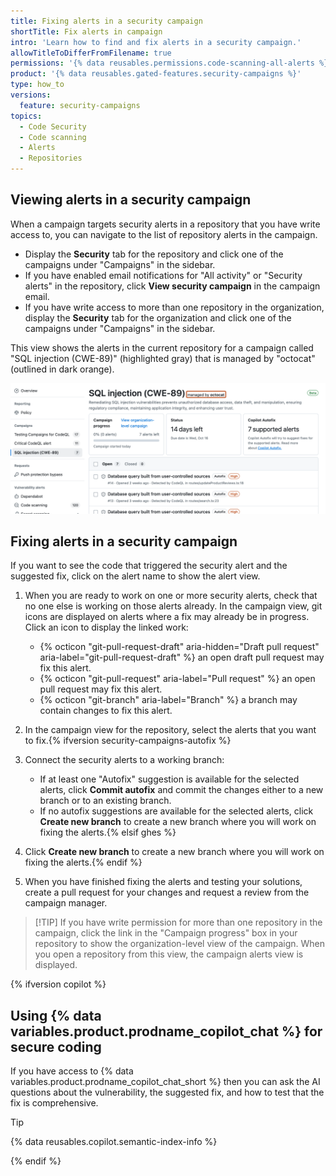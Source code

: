 ```yaml
---
title: Fixing alerts in a security campaign
shortTitle: Fix alerts in campaign
intro: 'Learn how to find and fix alerts in a security campaign.'
allowTitleToDifferFromFilename: true
permissions: '{% data reusables.permissions.code-scanning-all-alerts %}'
product: '{% data reusables.gated-features.security-campaigns %}'
type: how_to
versions:
  feature: security-campaigns
topics:
  - Code Security
  - Code scanning
  - Alerts
  - Repositories
---
```


## Viewing alerts in a security campaign

When a campaign targets security alerts in a repository that you have write access to, you can navigate to the list of repository alerts in the campaign.

* Display the **Security** tab for the repository and click one of the campaigns under "Campaigns" in the sidebar.
* If you have enabled email notifications for "All activity" or "Security alerts" in the repository, click **View security campaign** in the campaign email.
* If you have write access to more than one repository in the organization, display the **Security** tab for the organization and click one of the campaigns under "Campaigns" in the sidebar.

This view shows the alerts in the current repository for a campaign called "SQL injection (CWE-89)" (highlighted gray) that is managed by "octocat" (outlined in dark orange).

![Screenshot of repository campaign view with "SQL injection (CWE-89)" campaign displayed and the "Campaign manager" outlined in dark orange.](/assets/images/help/security/builder-sec-campaign.png)

## Fixing alerts in a security campaign

If you want to see the code that triggered the security alert and the suggested fix, click on the alert name to show the alert view.

1. When you are ready to work on one or more security alerts, check that no one else is working on those alerts already. In the campaign view, git icons are displayed on alerts where a fix may already be in progress. Click an icon to display the linked work:
   * {% octicon "git-pull-request-draft" aria-hidden="Draft pull request" aria-label="git-pull-request-draft" %} an open draft pull request may fix this alert.
   * {% octicon "git-pull-request" aria-label="Pull request" %} an open pull request may fix this alert.
   * {% octicon "git-branch" aria-label="Branch" %} a branch may contain changes to fix this alert.

1. In the campaign view for the repository, select the alerts that you want to fix.{% ifversion security-campaigns-autofix %}
1. Connect the security alerts to a working branch:
   * If at least one "Autofix" suggestion is available for the selected alerts, click **Commit autofix** and commit the changes either to a new branch or to an existing branch.
   * If no autofix suggestions are available for the selected alerts, click **Create new branch** to create a new branch where you will work on fixing the alerts.{% elsif ghes %}
1. Click **Create new branch** to create a new branch where you will work on fixing the alerts.{% endif %}
1. When you have finished fixing the alerts and testing your solutions, create a pull request for your changes and request a review from the campaign manager.

> [!TIP] If you have write permission for more than one repository in the campaign, click the link in the "Campaign progress" box in your repository to show the organization-level view of the campaign. When you open a repository from this view, the campaign alerts view is displayed.

{% ifversion copilot %}

## Using {% data variables.product.prodname_copilot_chat %} for secure coding

If you have access to {% data variables.product.prodname_copilot_chat_short %} then you can ask the AI questions about the vulnerability, the suggested fix, and how to test that the fix is comprehensive.

> [!TIP]
> {% data reusables.copilot.semantic-index-info %}

{% endif %}
